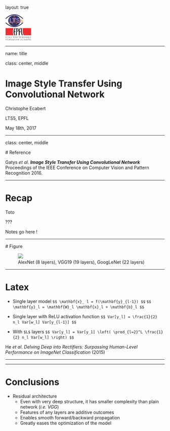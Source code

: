 layout: true

<div class="lts5-logo"> <img src="../Common/lts5_logo.svg" style="height: 40px;"></div>

<div class="epfl-logo"> <img src="../Common/epfl_logo.svg" style="height: 40px;"></div>

---

name: title

class: center, middle

# Image Style Transfer Using Convolutional Network

Christophe Ecabert

LTS5, EPFL

May 18th, 2017 

---

class: center, middle

# Reference

Gatys *et al*. ***Image Style Transfer Using Convolutional Network*** Proceedings of the IEEE Conference on Computer Vision and Pattern Recognition 2016.

---

# Recap

Toto

???

Notes go here !

---

# Figure
<figure>
<img src="figures/arch_net.png" style="width:85%;"/>
<figcaption>AlexNet (8 layers), VGG19 (19 layers), GoogLeNet (22 layers)</figcaption>
</figure>

---
# Latex

- Single layer model 
  `$$ \mathbf{x}_ l = f(\mathbf{y}_{l-1}) $$`
  `$$ \mathbf{y}_l = \mathbf{W}_l \mathbf{x}_l + \mathbf{b}_l $$`

- Single layer with ReLU activation function
  `$$ Var[y_l] = \frac{1}{2} n_l Var[w_l] Var[y_{l-1}] $$`

- With `$L$` layers 
  `$$ Var[y_l] = Var[y_1] \left( \prod_{l=2}^L \frac{1}{2} n_l Var[w_l] \right) $$`

He _et al_. _Delving Deep into Rectifiers: Surpassing Human-Level Performance on ImageNet Classification_ (2015)

---


---
# Conclusions

- Residual architecture
    - Even with very deep structure, it has smaller complexity than plain network (*i.e. VGG*)
    - Features of any layers are additive outcomes 
    - Enables smooth forward/backward propagation
    - Greatly eases the optimization of the model